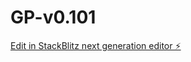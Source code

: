 # GP-v0.101

[Edit in StackBlitz next generation editor ⚡️](https://stackblitz.com/~/github.com/Izval/GP-v0.101)